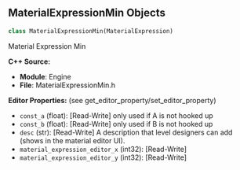 ## MaterialExpressionMin Objects

```python
class MaterialExpressionMin(MaterialExpression)
```

Material Expression Min

**C++ Source:**

- **Module**: Engine
- **File**: MaterialExpressionMin.h

**Editor Properties:** (see get_editor_property/set_editor_property)

- ``const_a`` (float):  [Read-Write] only used if A is not hooked up
- ``const_b`` (float):  [Read-Write] only used if B is not hooked up
- ``desc`` (str):  [Read-Write] A description that level designers can add (shows in the material editor UI).
- ``material_expression_editor_x`` (int32):  [Read-Write]
- ``material_expression_editor_y`` (int32):  [Read-Write]

<a id="unreal.MaterialExpressionModulo"></a>